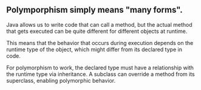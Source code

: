 ## Polymporphism simply means "many forms".
Java allows us to write code that can call a method, but the actual method that gets executed can be quite different for different objects at runtime.

This means that the behavior that occurs during execution depends on the runtime type of the object, which might differ from its declared type in code.

For polymorphism to work, the declared type must have a relationship with the runtime type via inheritance. A subclass can override a method from its superclass, enabling polymorphic behavior.